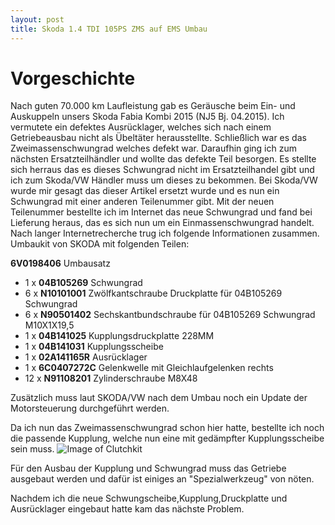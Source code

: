 ```yaml
---
layout: post
title: Skoda 1.4 TDI 105PS ZMS auf EMS Umbau
---
```


# Vorgeschichte

Nach guten 70.000 km Laufleistung gab es Geräusche beim Ein- und Auskuppeln unsers Skoda Fabia Kombi 2015 (NJ5 Bj. 04.2015). Ich vermutete ein defektes Ausrücklager, welches sich nach einem Getriebeausbau nicht als Übeltäter herausstellte.
Schließlich war es das Zweimassenschwungrad welches defekt war. Daraufhin ging ich zum nächsten Ersatzteilhändler und wollte das defekte Teil besorgen.
Es stellte sich herraus das es dieses Schwungrad nicht im Ersatzteilhandel gibt und ich zum Skoda/VW Händler muss um dieses zu bekommen. Bei Skoda/VW wurde mir gesagt das dieser Artikel ersetzt wurde und es nun ein Schwungrad mit einer anderen Teilenummer gibt.
Mit der neuen Teilenummer bestellte ich im Internet das neue Schwungrad und fand bei Lieferung heraus, das es sich nun um ein Einmassenschwungrad handelt. 
Nach langer Internetrecherche trug ich folgende Informationen zusammen.
Umbaukit von SKODA mit folgenden Teilen:

**6V0198406** Umbausatz
- 1 x **04B105269**	Schwungrad
- 6 x **N10101001**	Zwölfkantschraube Druckplatte für 04B105269 Schwungrad
- 6 x **N90501402**	Sechskantbundschraube für 04B105269 Schwungrad M10X1X19,5
- 1 x **04B141025**	Kupplungsdruckplatte 228MM
- 1 x **04B141031**	Kupplungsscheibe
- 1 x **02A141165R**	Ausrücklager
- 1 x **6C0407272C**	Gelenkwelle mit Gleichlaufgelenken rechts
- 12 x **N91108201**	Zylinderschraube M8X48

Zusätzlich muss laut SKODA/VW nach dem Umbau noch ein Update der Motorsteuerung durchgeführt werden.

Da ich nun das Zweimassenschwungrad schon hier hatte, bestellte ich noch die passende Kupplung, welche nun eine mit gedämpfter Kupplungsscheibe sein muss.
![Image of Clutchkit](https://balimeister.github.io/blog/images/skoda_ems/clutch.jpg)

Für den Ausbau der Kupplung und Schwungrad muss das Getriebe ausgebaut werden und dafür ist einiges an "Spezialwerkzeug" von nöten.

Nachdem ich die neue Schwungscheibe,Kupplung,Druckplatte und Ausrücklager eingebaut hatte kam das nächste Problem.

